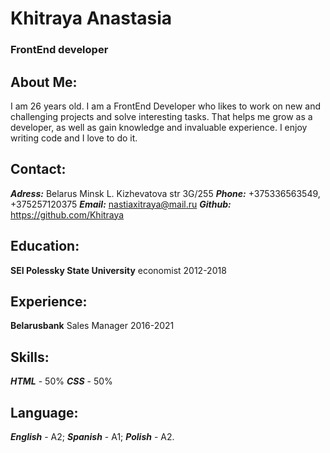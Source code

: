 # Khitraya Anastasia
### FrontEnd developer

## About Me:
I am 26 years old. I am a FrontEnd Developer who likes to work on new and challenging projects
and solve interesting tasks. That helps me grow as a developer, as well as gain knowledge and invaluable experience. 
I enjoy writing code and I love to do it.

## Contact:
***Adress:*** Belarus Minsk L. Kizhevatova str 3G/255 
***Phone:*** +375336563549, +375257120375
***Email:*** nastiaxitraya@mail.ru
***Github:*** https://github.com/Khitraya

## Education: 
**SEI Polessky State University**
economist
2012-2018 

## Experience: 
**Belarusbank**
Sales Manager
2016-2021

## Skills:
***HTML*** - 50%
***CSS*** - 50%

## Language:
***English*** - A2;
***Spanish*** - A1;
***Polish*** - A2.
